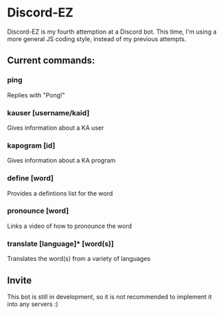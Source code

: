 # Discord-EZ

Discord-EZ is my fourth attemption at a Discord bot. This time, I'm using a more general JS coding style, instead of my previous attempts. 

## Current commands:

### ping

Replies with "Pong!"

### kauser [username/kaid]

Gives information about a KA user

### kapogram [id]

Gives information about a KA program

### define [word]

Provides a defintions list for the word

### pronounce [word]

Links a video of how to pronounce the word

### translate [language]* [word(s)]

Translates the word(s) from a variety of languages

## Invite

This bot is still in development, so it is not recommended to implement it into any servers :)